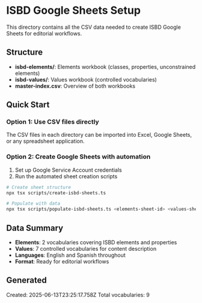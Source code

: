 # ISBD Google Sheets Setup

This directory contains all the CSV data needed to create ISBD Google Sheets for editorial workflows.

## Structure
- **isbd-elements/**: Elements workbook (classes, properties, unconstrained elements)
- **isbd-values/**: Values workbook (controlled vocabularies)
- **master-index.csv**: Overview of both workbooks

## Quick Start

### Option 1: Use CSV files directly
The CSV files in each directory can be imported into Excel, Google Sheets, or any spreadsheet application.

### Option 2: Create Google Sheets with automation
1. Set up Google Service Account credentials
2. Run the automated sheet creation scripts

```bash
# Create sheet structure
npx tsx scripts/create-isbd-sheets.ts

# Populate with data
npx tsx scripts/populate-isbd-sheets.ts <elements-sheet-id> <values-sheet-id>
```

## Data Summary
- **Elements**: 2 vocabularies covering ISBD elements and properties
- **Values**: 7 controlled vocabularies for content description
- **Languages**: English and Spanish throughout
- **Format**: Ready for editorial workflows

## Generated
Created: 2025-06-13T23:25:17.758Z
Total vocabularies: 9
